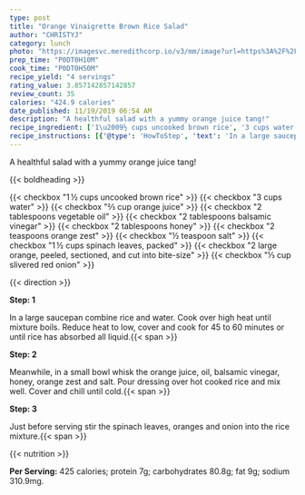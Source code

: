 ```yaml
---
type: post
title: "Orange Vinaigrette Brown Rice Salad"
author: "CHRISTYJ"
category: lunch
photo: "https://imagesvc.meredithcorp.io/v3/mm/image?url=https%3A%2F%2Fimages.media-allrecipes.com%2Fuserphotos%2F4460403.jpg"
prep_time: "P0DT0H10M"
cook_time: "P0DT0H50M"
recipe_yield: "4 servings"
rating_value: 3.857142857142857
review_count: 35
calories: "424.9 calories"
date_published: 11/19/2019 06:54 AM
description: "A healthful salad with a yummy orange juice tang!"
recipe_ingredient: ['1\u2009½ cups uncooked brown rice', '3 cups water', '⅔ cup orange juice', '2 tablespoons vegetable oil', '2 tablespoons balsamic vinegar', '2 tablespoons honey', '2 teaspoons orange zest', '½ teaspoon salt', '1\u2009½ cups spinach leaves, packed', '2 large  orange, peeled, sectioned, and cut into bite-size ', '⅓ cup slivered red onion']
recipe_instructions: [{'@type': 'HowToStep', 'text': 'In a large saucepan combine rice and water. Cook over high heat until mixture boils. Reduce heat to low, cover and cook for 45 to 60 minutes or until rice has absorbed all liquid.\n'}, {'@type': 'HowToStep', 'text': 'Meanwhile, in a small bowl whisk the orange juice, oil, balsamic vinegar, honey, orange zest and salt. Pour dressing over hot cooked rice and mix well. Cover and chill until cold.\n'}, {'@type': 'HowToStep', 'text': 'Just before serving stir the spinach leaves, oranges and onion into the rice mixture.\n'}]
---
```


A healthful salad with a yummy orange juice tang! 

{{< boldheading >}}

{{< checkbox "1 ½ cups uncooked brown rice" >}}
{{< checkbox "3 cups water" >}}
{{< checkbox "⅔ cup orange juice" >}}
{{< checkbox "2 tablespoons vegetable oil" >}}
{{< checkbox "2 tablespoons balsamic vinegar" >}}
{{< checkbox "2 tablespoons honey" >}}
{{< checkbox "2 teaspoons orange zest" >}}
{{< checkbox "½ teaspoon salt" >}}
{{< checkbox "1 ½ cups spinach leaves, packed" >}}
{{< checkbox "2 large  orange, peeled, sectioned, and cut into bite-size" >}}
{{< checkbox "⅓ cup slivered red onion" >}}


{{< direction >}}

**Step: 1**

In a large saucepan combine rice and water. Cook over high heat until mixture boils. Reduce heat to low, cover and cook for 45 to 60 minutes or until rice has absorbed all liquid.{{< span >}}

**Step: 2**

Meanwhile, in a small bowl whisk the orange juice, oil, balsamic vinegar, honey, orange zest and salt. Pour dressing over hot cooked rice and mix well. Cover and chill until cold.{{< span >}}

**Step: 3**

Just before serving stir the spinach leaves, oranges and onion into the rice mixture.{{< span >}}

{{< nutrition >}}

**Per Serving:** 425 calories; protein 7g; carbohydrates 80.8g; fat 9g; sodium 310.9mg.